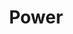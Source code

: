 ---
pid: pt199
title: Power
location_transcription: Penn Treaty Park
coordinates: "[-75.128654065758, 39.966036597508]"
zipcode: '19149'
gen_neighborhood: Northeast Philadelphia
neighborhood: Frankford
outside_phl: 
age: '24'
age_range: 20-29
instagram: 
image_file_name: pt_199.jpg
proposal_transcription: |-
  People
  Nation
  Hard work
  Right
  Racist
  Drugs
  Family
topic: Family,Politics,Unknown,Violence,Race Ethnicity
topic_summary: 0, 0, 0, 0, 0, 0
type: Sculpture Statue
keywords_other: 
credit: Tarsis M Dos Reis
image_labels: A hand holding the city
twitter: 
facebook: 
permalink: "/monuments/pt199/"
layout: item-page
---